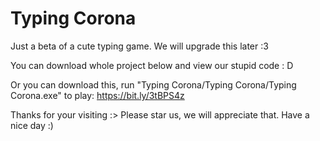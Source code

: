# Typing Corona
Just a beta of a cute typing game. We will upgrade this later :3

You can download whole project below and view our stupid code : D 

Or you can download this, run "Typing Corona/Typing Corona/Typing Corona.exe" to play: https://bit.ly/3tBPS4z

Thanks for your visiting :> Please star us, we will appreciate that. Have a nice day :)
